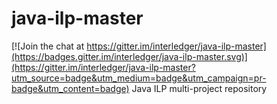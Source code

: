 # java-ilp-master

[![Join the chat at https://gitter.im/interledger/java-ilp-master](https://badges.gitter.im/interledger/java-ilp-master.svg)](https://gitter.im/interledger/java-ilp-master?utm_source=badge&utm_medium=badge&utm_campaign=pr-badge&utm_content=badge)
Java ILP multi-project repository
